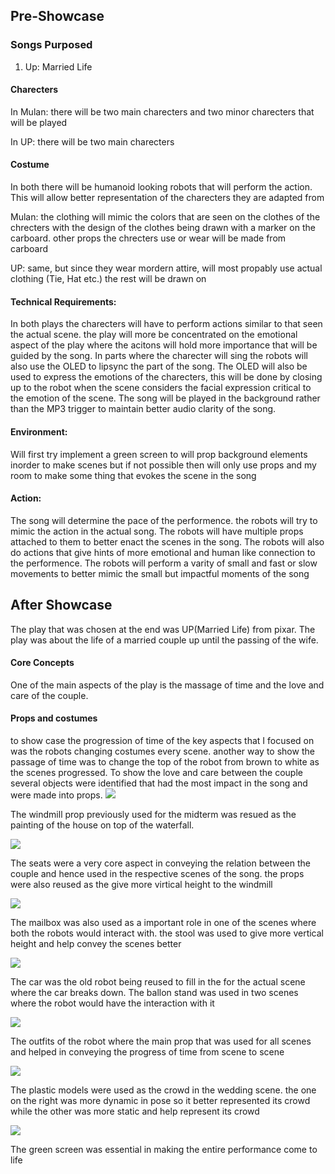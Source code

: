 ## Pre-Showcase

### Songs Purposed
1. Up: Married Life

#### Charecters

In Mulan: there will be two main charecters and two minor charecters that will be played

In UP: there will be two main charecters

#### Costume

In both there will be humanoid looking robots that will perform the action. This will allow better representation of the charecters they are adapted from

Mulan: the clothing will mimic the colors that are seen on the clothes of the 
chrecters with the design of the clothes being drawn with a  marker on the carboard.
other props the chrecters use or wear will be made from carboard

UP: same, but since they wear mordern attire, will most propably use actual clothing (Tie, Hat etc.) the rest will be drawn on

#### Technical Requirements:

In both plays the charecters will have to perform actions similar to that seen the actual scene. the play will more be concentrated on the emotional aspect of the play where the acitons will hold more importance that will be guided by the song. In parts where the charecter will sing the robots will also use the OLED to lipsync the part of the song. The OLED will also be used to express the emotions of the charecters, this will be done by closing up to the robot when the scene considers the facial expression critical to the emotion of the scene. The song will be played in the background rather than the MP3 trigger to maintain better audio clarity of the song.

#### Environment:

Will first try implement a green screen to will prop background elements inorder to make scenes but if not possible then will only use props and my room to make some thing that evokes the scene in the song

#### Action:
The song will determine the pace of the performence. the robots will try to mimic the action in the actual song.
The robots will have multiple props attached to them to better enact the scenes in the song. 
The robots will also do actions that give hints of more emotional and human like connection to the performence.
The robots will perform a varity of small and fast or slow movements to better mimic the small but impactful moments of the song


## After Showcase
The play that was chosen at the end was UP(Married Life) from pixar. The play was about the life of a married couple up until the passing of the wife. 

#### Core Concepts
One of the main aspects of the play is the massage of time and the love and care of the couple.

#### Props and costumes 
to show case the progression of time of the key aspects that I focused on was the robots changing costumes every scene. another way to show the passage of time was to change the top of the robot from brown to white as the scenes progressed. To show the love and care between the couple several objects were identified that had the most impact in the song and were made into props.
![](pic4.png)

The windmill prop previously used for the midterm was resued as the painting of the house on top of the waterfall.

![](pic5.png)

The seats were a very core aspect in conveying the relation between the couple and hence used in the respective scenes of the song. the props were also reused as the give more virtical height to the windmill

![](pic6.png)

The mailbox was also used as a important role in one of the scenes where both the robots would interact with. the stool was used to give more vertical height and help convey the scenes better 

![](pic7.png)

The car was the old robot being reused to fill in the for the actual scene where the car breaks down. The ballon stand was used in two scenes where the robot would have the interaction with it 

![](pic8.png)

The outfits of the robot where the main prop that was used for all scenes and helped in conveying the progress of time from scene to scene

![](pic11.png)

The plastic models were used as the crowd in the wedding scene. 
the one on the right was more dynamic in pose so it better represented its crowd while the other was more static and help represent its crowd

![](pic12.png)

The green screen was essential in making the entire performance come to life
